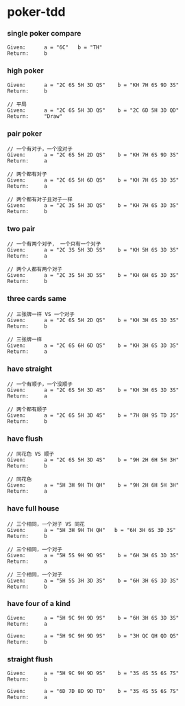 # poker-tdd

### single poker compare
```
Given:      a = "6C"   b = "TH"
Return:     b
```
### high poker
```
Given:      a = "2C 6S 5H 3D QS"    b = "KH 7H 6S 9D 3S"
Return:     b
```
``` 
// 平局
Given:      a = "2C 6S 5H 3D QS"    b = "2C 6D 5H 3D QD"
Return:     "Draw"
```

### pair poker
``` 
// 一个有对子，一个没对子
Given:      a = "2C 6S 5H 2D QS"    b = "KH 7H 6S 9D 3S"
Return:     a
```
``` 
// 两个都有对子
Given:      a = "2C 6S 5H 6D QS"    b = "KH 7H 6S 3D 3S"
Return:     a
```
``` 
// 两个都有对子且对子一样
Given:      a = "2C 3S 5H 3D QS"    b = "KH 7H 6S 3D 3S"
Return:     b
```

### two pair
``` 
// 一个有两个对子， 一个只有一个对子
Given:      a = "2C 3S 5H 3D 5S"    b = "KH 5H 6S 3D 3S"
Return:     a
```
``` 
// 两个人都有两个对子
Given:      a = "2C 3S 5H 3D 5S"    b = "KH 6H 6S 3D 3S"
Return:     b
```

### three cards same
``` 
// 三张牌一样 VS 一个对子
Given:      a = "2C 6S 5H 2D QS"    b = "KH 3H 6S 3D 3S"
Return:     b
```
``` 
// 三张牌一样
Given:      a = "2C 6S 6H 6D QS"    b = "KH 3H 6S 3D 3S"
Return:     a
```

### have straight
``` 
// 一个有顺子，一个没顺子
Given:      a = "2C 6S 5H 3D 4S"    b = "KH 3H 6S 3D 3S"
Return:     a
```
``` 
// 两个都有顺子
Given:      a = "2C 6S 5H 3D 4S"    b = "7H 8H 9S TD JS"
Return:     b
```

### have flush
``` 
// 同花色 VS 顺子
Given:      a = "2C 6S 5H 3D 4S"    b = "9H 2H 6H 5H 3H"
Return:     b
```
``` 
// 同花色
Given:      a = "5H 3H 9H TH QH"    b = "9H 2H 6H 5H 3H"
Return:     a
```

### have full house
``` 
// 三个相同，一个对子 VS 同花
Given:      a = "5H 3H 9H TH QH"   b = "6H 3H 6S 3D 3S"
Return:     b
```
``` 
// 三个相同，一个对子
Given:      a = "5H 5S 9H 9D 9S"    b = "6H 3H 6S 3D 3S"
Return:     a
```
``` 
// 三个相同，一个对子
Given:      a = "5H 5S 3H 3D 3S"    b = "6H 3H 6S 3D 3S"
Return:     b
```

### have four of a kind
``` 四个相同的
Given:      a = "5H 9C 9H 9D 9S"    b = "6H 3H 6S 3D 3S"
Return:     a
```
``` 四个相同的
Given:      a = "5H 9C 9H 9D 9S"    b = "3H QC QH QD QS"
Return:     b
```

### straight flush
``` 同花顺
Given:      a = "5H 9C 9H 9D 9S"    b = "3S 4S 5S 6S 7S"
Return:     b
```
``` 同花顺
Given:      a = "6D 7D 8D 9D TD"    b = "3S 4S 5S 6S 7S"
Return:     a
```
